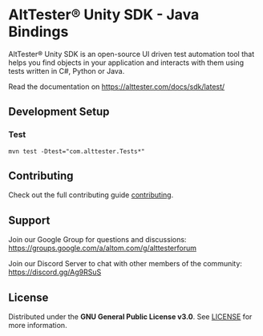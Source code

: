 # AltTester® Unity SDK - Java Bindings

AltTester® Unity SDK is an open-source UI driven test automation tool that helps you find objects in your application and interacts with them using tests written in C#, Python or Java.

Read the documentation on https://alttester.com/docs/sdk/latest/

## Development Setup

### Test

```
mvn test -Dtest="com.alttester.Tests*"
```

## Contributing

Check out the full contributing guide [contributing](https://alttester.com/docs/sdk/latest/pages/contributing.html).

## Support

Join our Google Group for questions and discussions: https://groups.google.com/a/altom.com/g/alttesterforum

Join our Discord Server to chat with other members of the community: https://discord.gg/Ag9RSuS

## License

Distributed under the **GNU General Public License v3.0**. See [LICENSE](https://github.com/alttester/AltTester-Unity-SDK/blob/master/LICENSE) for more information.
